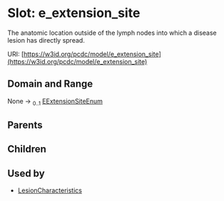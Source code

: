 
# Slot: e_extension_site


The anatomic location outside of the lymph nodes into which a disease lesion has directly spread.

URI: [https://w3id.org/pcdc/model/e_extension_site](https://w3id.org/pcdc/model/e_extension_site)


## Domain and Range

None &#8594;  <sub>0..1</sub> [EExtensionSiteEnum](EExtensionSiteEnum.md)

## Parents


## Children


## Used by

 * [LesionCharacteristics](LesionCharacteristics.md)
